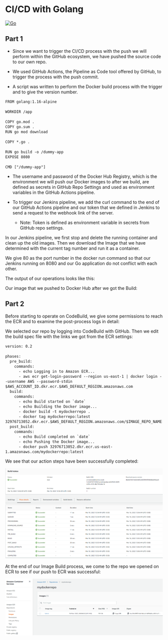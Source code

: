 # CI/CD with Golang

[![Go](https://github.com/devenes/containerization-dummy-go/actions/workflows/go.yml/badge.svg)](https://github.com/devenes/containerization-dummy-go/actions/workflows/go.yml)

## Part 1

- Since we want to trigger the CI/CD process with the push we will perform within the GitHub ecosystem, we have pushed the source code to our own repo.

- We used GitHub Actions, the Pipeline as Code tool offered by GitHub, to trigger the process with the push commit.

- A script was written to perform the Docker build process with the trigger and to give the version number.

```
FROM golang:1.16-alpine

WORKDIR /app

COPY go.mod .
COPY go.sum .
RUN go mod download

COPY *.go .

RUN go build -o /dummy-app
EXPOSE 8080

CMD ["/dummy-app"]
```

- The username and password of the Docker Hub Registry, which is the environment we will push our Docker images to after we build, are defined as secrets in GitHub Repo Settings and used as environment variables in the GitHub Actions pipeline.

- To trigger our Jenkins pipeline, we add the curl command to the end of our GitHub Actions pipeline and our token that we defined in Jenkins to send a request to the webhook link of the server.

  - Note: Token is defined as environment variable in secrets from GitHub repo settings.

In our Jenkins pipeline, we first stop and delete the running container and clean up the old images. Then we download the Image that we have determined with the current tag number and run it as a container.

We give 80 as the port number in the docker run command so that our Jenkins running on 8080 and our Go application do not conflict with each other.

The output of our operations looks like this:

Our image that we pushed to Docker Hub after we got the Build:

## Part 2

Before starting to operate on CodeBuild, we give some permissions to reach the ECR and to examine the post-process logs in detail:

We selected our repo by logging into CodeBuild with GitHub. Then we edit the build spec file with the links we got from the ECR settings:

```
version: 0.2

phases:
  pre_build:
    commands:
      - echo Logging in to Amazon ECR...
      - aws ecr get-login-password --region us-east-1 | docker login --username AWS --password-stdin $AWS_ACCOUNT_ID.dkr.ecr.$AWS_DEFAULT_REGION.amazonaws.com
  build:
    commands:
      - echo Build started on `date`
      - echo Building the Docker image...
      - docker build -t mydockerrepo .
      - docker tag mydockerrepo:latest 32976713052.dkr.ecr.$AWS_DEFAULT_REGION.amazonaws.com/$IMAGE_REPO_NAME:$IMAGE_TAG
  post_build:
    commands:
      - echo Build completed on `date`
      - echo Pushing the Docker image...
      - docker push 32976713052.dkr.ecr.us-east-1.amazonaws.com/mydockerrepo:latest
```

We see that our action steps have been successfully completed:

![image](</readme-images/1%20(6).png>)

At the end of our Image Build process, we come to the repo we opened on ECR to see if our push to ECR was successful:

![image](</readme-images/1%20(7).png>)

<!-- # CI/CD with Golang

## 1. Kısım

- GitHub ekosistemi içinde gerçekleştireceğimiz Push işlemiyle birlikte CI/CD sürecini tetiklemek istediğimiz için kaynak kodu kendi repomuza pushladık.

- Push commiti ile birlikte süreci tetikleme işlemini başlatmak için GitHub’ın sunduğu Pipeline as Code aracı olan GitHub Actions’ı kullandık.

- Docker build işleminin tetikleme ile birlikte gerçekleşmesi ve versiyon numarasının verilmesi için script yazıldı.

- Docker imajlarımızı build aldıktan sonra push’layacağımız ortam olan Docker Hub Registry’nin kullanıcı adı ve şifresi GitHub Repo Ayarları içinde secrets olarak tanımlandı ve GitHub Actions pipeline’ı içinde ortam değişkeni olarak kullanıldı.

- Jenkins pipeline’ımızı tetiklemek için server’a ait webhook linkine istek göndermek amacıyla GitHub Actions pipeline’ımızın sonuna curl komutu ve Jenkins’e de tanımladığımız token’ımızı ekliyoruz.

  - Not: Token GitHub repo ayarlarından secretlar içerisinde ortam değişkeni olarak tanımlandı.

Jenkins pipeline’ımızda öncelikle çalışan konteynırı durdurup siliyoruz ve eski imajları temizliyoruz. Ardından güncel tag numarası ile belirlediğimiz İmajı indirip konteynır olarak çalıştırıyoruz.

Docker run komutu içinde port numarası olarak 80’i veriyoruz ki 8080’de çalışan Jenkins ile Go uygulamamız birbiriyle çakışmasın.

İşlemlerimizin çıktısı şu şekilde karşımıza geliyor:

Build aldıktan sonra Docker Hub’a pushladığımız imajımız:

## 2. Kısım

CodeBuild üzerinde işlem yapmaya başlamadan önce ECR’a ulaşması için ve işlem sonrası logların detaylı olarak incelenebilmesi için bazı yetkiler veriyoruz:

CodeBuild üzerinde GitHub ile oturum açarak repomuzu seçtik. Sonrasında build spec dosyasını ECR ayarlarından aldığımız linklerle düzenliyoruz:

İşlem adımlarımızın başarıyla tamamlandığını görüyoruz:

Image Build işlemimiz sonunda ECR’a push aktivitemiz başarılı olmuş mu, bunu görmek için ECR üzerinde açtığımız repoya geliyoruz: -->
